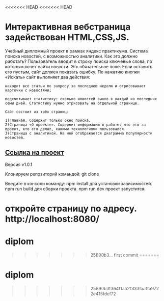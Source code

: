 <<<<<<< HEAD
<<<<<<< HEAD
# Интерактивная вебстраница задействован HTML,CSS,JS.
 
Учебный дипломный проект в рамках яндекс практикума.
Система поиска новостей, с возможностью аналитики.
Как это должно работать?
Пользователь вводит в строку поиска ключевые слова, по которым хочет найти новости. Это обязательное поле. Если оставить его пустым, сайт должен показать ошибку.
По нажатию кнопки «Искать» сайт выполняет два действия:

    находит все статьи по запросу за последнюю неделю и отрисовывает карточки с новостями;

    подсчитывает статистику: сколько новостей вышло в каждый из последних семи дней. Статистику нужно отрисовать на отдельной странице.

    Сайт состоит из трёх страниц:

    1)Главная. Содержит только окно поиска.
    2)Страница «О проекте». Содержит информацию о работе: что это за проект, кто его делал, какими технологиями пользовался.
    3)Страница с аналитикой. На ней отображается диаграмма популярности новостей.
<a href="https://genalll.github.io/diplom/">Cсылка на проект </a>
---  

Версия v1.0.1 
 
Клонируем репозиторий командой:
git clone

Введите в консоли команду:
npm install для установки зависимостей.
npm run build для сборки проекта.
npm run dev проект запустится.

откройте страницу по адресу.
http://localhost:8080/
=======
# diplom
>>>>>>> 25890b3... first commit
=======
# diplom
>>>>>>> 25890b3f364f1aa21333faa1fa9722e415fdcf72
